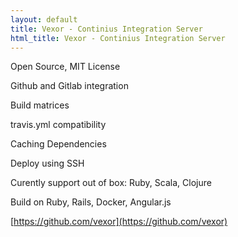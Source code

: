 ```yaml
---
layout: default
title: Vexor - Continius Integration Server
html_title: Vexor - Continius Integration Server
---
```


Open Source, MIT License

Github and Gitlab integration

Build matrices

travis.yml compatibility

Caching Dependencies

Deploy using SSH

Curently support out of box: Ruby, Scala, Clojure

Build on Ruby, Rails, Docker, Angular.js

[https://github.com/vexor](https://github.com/vexor)
